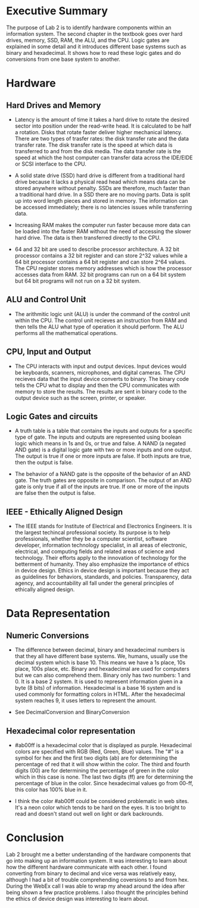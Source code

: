 # Executive Summary
The purpose of Lab 2 is to identify hardware components within an information system. The second chapter in the textbook goes over hard drives, memory, SSD, RAM, the ALU, and the CPU. Logic gates are explained in some detail and it introduces different base systems such as binary and hexadecimal. It shows how to read these logic gates and do conversions from one base system to another.

# Hardware
## Hard Drives and Memory
* Latency is the amount of time it takes a hard drive to rotate the desired sector into position under the read-write head. It is calculated to be half a rotation. Disks that rotate faster deliver higher mechanical latency. There are two types of trasfer rates: the disk transfer rate and the data transfer rate. The disk transfer rate is the speed at which data is transferred to and from the disk media. The data transfer rate is the speed at which the host computer can transfer data across the IDE/EIDE or SCSI interface to the CPU.

* A solid state drive (SSD) hard drive is different from a traditional hard drive because it lacks a physical read head which means data can be stored anywhere without penalty. SSDs are therefore, much faster than a traditional hard drive. In a SSD there are no moving parts. Data is split up into word length pieces and stored in memory. The information can be accessed immediately; there is no latencies issues while transferring data.

* Increasing RAM makes the computer run faster because more data can be loaded into the faster RAM without the need of accessing the slower hard drive. The data is then transferred directly to the CPU. 

* 64 and 32 bit are used to describe processor architecture. A 32 bit processor contains a 32 bit register and can store 2^32 values while a 64 bit processor contains a 64 bit register and can store 2^64 values. The CPU register stores memory addresses which is how the processor accesses data from RAM. 32 bit programs can run on a 64 bit system but 64 bit programs will not run on a 32 bit system.


## ALU and Control Unit
* The arithmitic logic unit (ALU) is under the command of the control unit within the CPU. The control unit recieves an instruction from RAM and then tells the ALU what type of operation it should perform. The ALU performs all the mathematical operations.

## CPU, Input and Output
* The CPU interacts with input and output devices. Input devices would be keyboards, scanners, microphones, and digital cameras. The CPU recieves data that the input device converts to binary. The binary code tells the CPU what to display and then the CPU communicates with memory to store the results. The results are sent in binary code to the output device such as the screen, printer, or speaker.

## Logic Gates and circuits
* A truth table is a table that contains the inputs and outputs for a specific type of gate. The inputs and outputs are represented using boolean logic which means in 1s and 0s, or true and false. A NAND (a negated AND gate) is a digital logic gate with two or more inputs and one output. The output is true if one or more inputs are false. If both inputs are true, then the output is false.

* The behavior of a NAND gate is the opposite of the behavior of an AND gate. The truth gates are opposite in comparison. The output of an AND gate is only true if all of the inputs are true. If one or more of the inputs are false then the output is false.

## IEEE - Ethically Aligned Design
* The IEEE stands for Institute of Electrical and Electronics Engineers. It is the largest techincal professional society. Its purpose is to help professionals, whether they be a computer scientist, software developer, information technology specialist, in all areas of electronic, electrical, and computing fields and related areas of science and technology. Their efforts apply to the innovation of technology for the betterment of humanity. They also emphasize the importance of ethics in device design. Ethics in device design is important because they act as guidelines for behaviors, standards, and policies. Transparency, data agency, and accountability all fall under the general principles of ethically aligned design.

# Data Representation

## Numeric Conversions
* The difference between decimal, binary and hexadecimal numbers is that they all have different base systems. We, humans, usually use the decimal system which is base 10. This means we have a 1s place, 10s place, 100s place, etc. Binary and hexadecimal are used for computers but we can also comprehend them. Binary only has two numbers: 1 and 0. It is a base 2 system. It is used to represent information given in a byte (8 bits) of information. Hexadecimal is a base 16 system and is used commonly for formatting colors in HTML. After the hexadecimal system reaches 9, it uses letters to represent the amount.

* See DecimalConversion and BinaryConversion

## Hexadecimal color representation
* #ab00ff is a hexadecimal color that is displayed as purple. Hexadecimal colors are specified with RGB (Red, Green, Blue) values. The "#" is a symbol for hex and the first two digits (ab) are for determining the percentage of red that it will show within the color. The third and fourth digits (00) are for determining the percentage of green in the color which in this case is none. The last two digits (ff) are for determining the percentage of blue in the color. Since hexadecimal values go from 00-ff, this color has 100% blue in it.

* I think the color #ab00ff could be considered problematic in web sites. It's a neon color which tends to be hard on the eyes. It is too bright to read and doesn't stand out well on light or dark backrounds. 

# Conclusion
Lab 2 brought me a better understanding of the hardware components that go into making up an information system. It was interesting to learn about how the different hardware communicate with each other. I found converting from binary to decimal and vice versa was relatively easy, although I had a bit of trouble comprehending coversions to and from hex. During the WebEx call I was able to wrap my ahead around the idea after being shown a few practice problems. I also thought the principles behind the ethics of device design was interesting to learn about.
